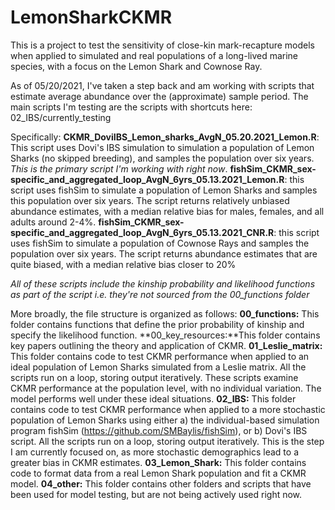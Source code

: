 # LemonSharkCKMR
This is a project to test the sensitivity of close-kin mark-recapture models when applied to simulated and real populations of a long-lived marine species, with a focus on the Lemon Shark and Cownose Ray.

As of 05/20/2021, I've taken a step back and am working with scripts that estimate average abundance over the (approximate) sample period. The main scripts I'm testing are the scripts with shortcuts here: 02_IBS/currently_testing

Specifically:
**CKMR_DoviIBS_Lemon_sharks_AvgN_05.20.2021_Lemon.R**: This script uses Dovi's IBS simulation to simulation a population of Lemon Sharks (no skipped breeding), and samples the population over six years. *This is the primary script I'm working with right now*.
**fishSim_CKMR_sex-specific_and_aggregated_loop_AvgN_6yrs_05.13.2021_Lemon.R**: this script uses fishSim to simulate a population of Lemon Sharks and samples this population over six years. The script returns relatively unbiased abundance estimates, with a median relative bias for males, females, and all adults around 2-4%.
**fishSim_CKMR_sex-specific_and_aggregated_loop_AvgN_6yrs_05.13.2021_CNR.R**: this script uses fishSim to simulate a population of Cownose Rays and samples the population over six years. The script returns abundance estimates that are quite biased, with a median relative bias closer to 20%


*All of these scripts include the kinship probability and likelihood functions as part of the script i.e. they're not sourced from the 00_functions folder*





More broadly, the file structure is organized as follows:
**00_functions:** This folder contains functions that define the prior probability of kinship and specify the likelihood function.
**00_key_resources:**This folder contains key papers outlining the theory and application of CKMR.
**01_Leslie_matrix:** This folder contains code to test CKMR performance when applied to an ideal population of Lemon Sharks simulated from a Leslie matrix. All the scripts run on a loop, storing output iteratively. These scripts examine CKMR performance at the population level, with no individual variation. The model performs well under these ideal situations.
**02_IBS:** This folder contains code to test CKMR performance when applied to a more stochastic population of Lemon Sharks using either a) the individual-based simulation program fishSim (https://github.com/SMBaylis/fishSim), or b) Dovi's IBS script. All the scripts run on a loop, storing output iteratively. This is the step I am currently focused on, as more stochastic demographics lead to a greater bias in CKMR estimates.
**03_Lemon_Shark:** This folder contains code to format data from a real Lemon Shark population and fit a CKMR model.
**04_other:** This folder contains other folders and scripts that have been used for model testing, but are not being actively used right now.